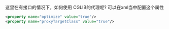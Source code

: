 

这里在有接口的情况下，如何使用 CGLIB的代理呢? 可以在xml当中配置这个属性

```xml
<property name="optimize" value="true"/>
<property name="proxyTargetClass" value="true"/> 
```